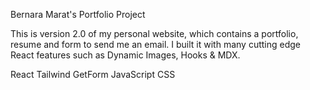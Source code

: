 Bernara Marat's Portfolio Project

This is version 2.0 of my personal website, which contains a portfolio, resume and form to send me an email. 
I built it with many cutting edge React features such as Dynamic Images, Hooks & MDX.

React 
Tailwind
GetForm
JavaScript
CSS
